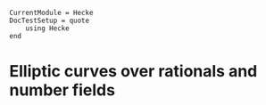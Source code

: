 ```@meta
CurrentModule = Hecke
DocTestSetup = quote
    using Hecke
end
```
# Elliptic curves over rationals and number fields
